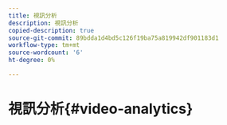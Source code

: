 ```yaml
---
title: 視訊分析
description: 視訊分析
copied-description: true
source-git-commit: 89bdda1d4bd5c126f19ba75a819942df901183d1
workflow-type: tm+mt
source-wordcount: '6'
ht-degree: 0%

---
```



# 視訊分析{#video-analytics}

